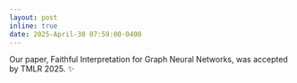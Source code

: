 ```yaml
---
layout: post
inline: true
date: 2025-April-30 07:59:00-0400
---
```


Our paper, Faithful Interpretation for Graph Neural Networks, was accepted by TMLR 2025.
:sparkles: 
